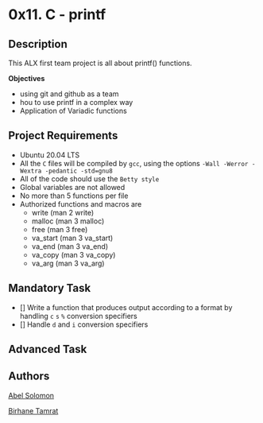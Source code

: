 # 0x11. C - printf

## Description
This ALX first team project is all about printf() functions.

**Objectives**
* using git and github as a team
* hou to use printf in a complex way
* Application of Variadic functions

## Project Requirements
* Ubuntu 20.04 LTS
* All the `C` files will be compiled by `gcc`, using the options `-Wall -Werror -Wextra -pedantic -std=gnu8`
* All of the code should use the `Betty style`
* Global variables are not allowed
* No more than 5 functions per file
* Authorized functions and macros are
	* write (man 2 write)
	* malloc (man 3 malloc)
	* free (man 3 free)
	* va_start (man 3 va_start)
	* va_end (man 3 va_end)
	* va_copy (man 3 va_copy)
	* va_arg (man 3 va_arg)

## Mandatory Task
* [] Write a function that produces output according to a format by handling `c` `s` `%` conversion specifiers
* [] Handle `d` and `i` conversion specifiers

## Advanced Task


## Authors
[Abel Solomon](https://github.com/abel-sol)

[Birhane Tamrat](https://github.com/tbir8256)
